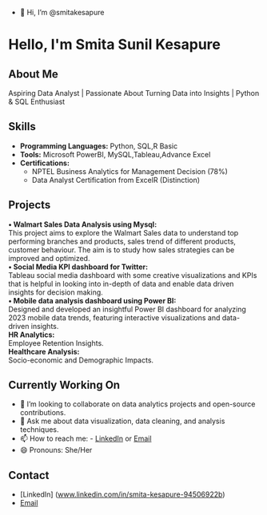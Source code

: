 - 👋 Hi, I’m @smitakesapure

<!---
smitakesapure/smitakesapure is a ✨ special ✨ repository because its `README.md` (this file) appears on your GitHub profile.
You can click the Preview link to take a look at your changes.
--->
# Hello, I'm Smita Sunil Kesapure

## About Me
Aspiring Data Analyst | Passionate About Turning Data into Insights | Python & SQL Enthusiast

## Skills
- **Programming Languages:** Python, SQL,R Basic
- **Tools:** Microsoft PowerBI, MySQL,Tableau,Advance Excel
- **Certifications:**   
  - NPTEL Business Analytics for Management Decision (78%)
  - Data Analyst Certification from ExcelR (Distinction)

## Projects
**•	Walmart Sales Data Analysis using Mysql:**    
This project aims to explore the Walmart Sales data to understand top performing branches and products, sales trend of different products, customer behaviour. The aim is to study how sales strategies can be improved and optimized.      
**•	Social Media KPI dashboard for Twitter:**    
Tableau social media dashboard with some creative visualizations and KPIs that is helpful in looking into in-depth of data and enable data driven insights for decision making.       
**•	Mobile data analysis dashboard using Power BI:**    
Designed and developed an insightful Power BI dashboard for analyzing 2023 mobile data trends, featuring interactive visualizations and data-driven insights.  
**HR Analytics:**   
Employee Retention Insights.                                                            
**Healthcare Analysis:**  
Socio-economic and Demographic Impacts.

## Currently Working On

- 👯 I’m looking to collaborate on data analytics projects and open-source contributions.
- 💬 Ask me about data visualization, data cleaning, and analysis techniques.
- 📫 How to reach me: - [LinkedIn](www.linkedin.com/in/smita-kesapure-94506922b) or [Email](mailto:smitakesapure33@gmail.com)
- 😄 Pronouns: She/Her

## Contact
- [LinkedIn] (www.linkedin.com/in/smita-kesapure-94506922b)
- [Email](mailto:smitakesapure33@gmail.com)
